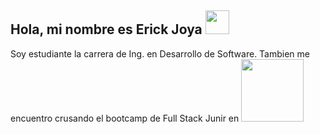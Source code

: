 ## Hola, mi nombre es  **Erick Joya** <img src="https://res.cloudinary.com/daqhj5tzr/image/upload/v1748125675/Saludo_weside.gif" width="38px">

Soy estudiante la carrera de Ing. en Desarrollo de Software.
Tambien me encuentro crusando el bootcamp de Full Stack Junir en <img src="https://res.cloudinary.com/daqhj5tzr/image/upload/v1748127071/KODIGO_xmyjrm.png" width="100px">
